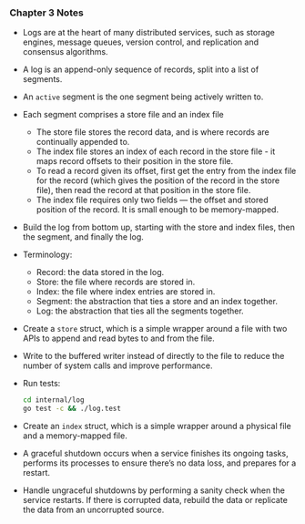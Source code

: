 ### Chapter 3 Notes

- Logs are at the heart of many distributed services, such as storage engines, message queues, version control, and replication and consensus algorithms.
- A log is an append-only sequence of records, split into a list of segments.
- An `active` segment is the one segment being actively written to.
- Each segment comprises a store file and an index file
  - The store file stores the record data, and is where records are continually appended to.
  - The index file stores an index of each record in the store file - it maps record offsets to their position in the store file.
  - To read a record given its offset, first get the entry from the index file for the record (which gives the position of the record in the store file), then read the record at that position in the store file.
  - The index file requires only two fields — the offset and stored position of the record. It is small enough to be memory-mapped.

- Build the log from bottom up, starting with the store and index files, then the segment, and finally the log.
- Terminology:
  - Record: the data stored in the log.
  - Store: the file where records are stored in.
  - Index: the file where index entries are stored in.
  - Segment: the abstraction that ties a store and an index together.
  - Log: the abstraction that ties all the segments together.

- Create a `store` struct, which is a simple wrapper around a file with two APIs to append and read bytes to and from the file.
- Write to the buffered writer instead of directly to the file to reduce the number of system calls and improve performance.
- Run tests:
    ```bash
    cd internal/log
    go test -c && ./log.test
    ```
- Create an `index` struct, which is a simple wrapper around a physical file and a memory-mapped file.
- A graceful shutdown occurs when a service finishes its ongoing tasks, performs its processes to ensure there’s no data loss, and prepares for a restart.
- Handle ungraceful shutdowns by performing a sanity check when the service restarts. If there is corrupted data, rebuild the data or replicate the data from an uncorrupted source.
